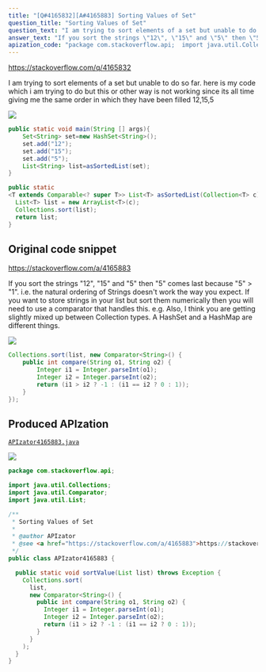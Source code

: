 ```yaml
---
title: "[Q#4165832][A#4165883] Sorting Values of Set"
question_title: "Sorting Values of Set"
question_text: "I am trying to sort elements of a set but unable to do so far. here is my code which i am trying to do but this or other way is not working since its all time giving me the same order in which they have been filled 12,15,5"
answer_text: "If you sort the strings \"12\", \"15\" and \"5\" then \"5\" comes last because \"5\" > \"1\". i.e. the natural ordering of Strings doesn't work the way you expect. If you want to store strings in your list but sort them numerically then you will need to use a comparator that handles this. e.g. Also, I think you are getting slightly mixed up between Collection types. A HashSet and a HashMap are different things."
apization_code: "package com.stackoverflow.api;  import java.util.Collections; import java.util.Comparator; import java.util.List;  /**  * Sorting Values of Set  *  * @author APIzator  * @see <a href=\"https://stackoverflow.com/a/4165883\">https://stackoverflow.com/a/4165883</a>  */ public class APIzator4165883 {    public static void sortValue(List list) throws Exception {     Collections.sort(       list,       new Comparator<String>() {         public int compare(String o1, String o2) {           Integer i1 = Integer.parseInt(o1);           Integer i2 = Integer.parseInt(o2);           return (i1 > i2 ? -1 : (i1 == i2 ? 0 : 1));         }       }     );   } }"
---
```


https://stackoverflow.com/q/4165832

I am trying to sort elements of a set but unable to do so far.
here is my code which i am trying to do
but this or other way is not working since its all time giving me the same order in which they have been filled
12,15,5


<div class="code-logo"><img src="/stackoverflow.png" /></div>

```java
public static void main(String [] args){
    Set<String> set=new HashSet<String>();
    set.add("12");
    set.add("15");
    set.add("5");
    List<String> list=asSortedList(set);
}

public static
<T extends Comparable<? super T>> List<T> asSortedList(Collection<T> c) {
  List<T> list = new ArrayList<T>(c);
  Collections.sort(list);
  return list;
}
```


## Original code snippet

https://stackoverflow.com/a/4165883

If you sort the strings &quot;12&quot;, &quot;15&quot; and &quot;5&quot; then &quot;5&quot; comes last because &quot;5&quot; &gt; &quot;1&quot;. i.e. the natural ordering of Strings doesn&#x27;t work the way you expect.
If you want to store strings in your list but sort them numerically then you will need to use a comparator that handles this. e.g.
Also, I think you are getting slightly mixed up between Collection types. A HashSet and a HashMap are different things.

<div class="code-logo"><img src="/stackoverflow.png" /></div>

```java
Collections.sort(list, new Comparator<String>() {
    public int compare(String o1, String o2) {
        Integer i1 = Integer.parseInt(o1);
        Integer i2 = Integer.parseInt(o2);
        return (i1 > i2 ? -1 : (i1 == i2 ? 0 : 1));
    }
});
```

## Produced APIzation

[`APIzator4165883.java`](https://github.com/pasqualesalza/apization/raw/main/data/search/APIzator4165883.java)

<div class="code-logo"><img src="/apizator.png" /></div>

```java
package com.stackoverflow.api;

import java.util.Collections;
import java.util.Comparator;
import java.util.List;

/**
 * Sorting Values of Set
 *
 * @author APIzator
 * @see <a href="https://stackoverflow.com/a/4165883">https://stackoverflow.com/a/4165883</a>
 */
public class APIzator4165883 {

  public static void sortValue(List list) throws Exception {
    Collections.sort(
      list,
      new Comparator<String>() {
        public int compare(String o1, String o2) {
          Integer i1 = Integer.parseInt(o1);
          Integer i2 = Integer.parseInt(o2);
          return (i1 > i2 ? -1 : (i1 == i2 ? 0 : 1));
        }
      }
    );
  }
}

```